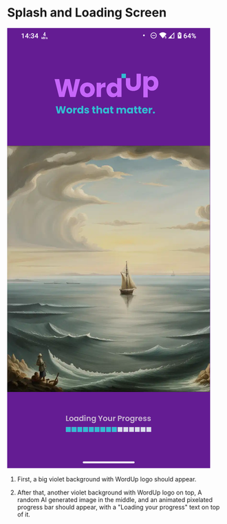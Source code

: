 # Splash and Loading Screen

![Splash](../_media/Onboarding/Splash.png)

1. First, a big violet background with WordUp logo should appear.

2. After that, another violet background with WordUp logo on top, A random AI generated image in the middle, and an animated pixelated progress bar should appear, with a "Loading your progress" text on top of it.